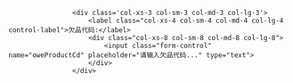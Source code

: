                     <div class='col-xs-3 col-sm-3 col-md-3 col-lg-3'>
                        <label class="col-xs-4 col-sm-4 col-md-4 col-lg-4 control-label">欠品代码:</label>
                        <div class="col-xs-8 col-sm-8 col-md-8 col-lg-8">
                            <input class="form-control" name="oweProductCd" placeholder="请输入欠品代码..." type="text">
                        </div>
                    </div>